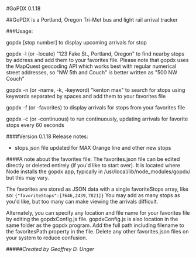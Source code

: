 #GoPDX 0.1.18

##GoPDX is a Portland, Oregon Tri-Met bus and light rail arrival tracker

###Usage:

gopdx [stop number] to display upcoming arrivals for stop

gopdx -l (or -locate) "123 Fake St., Portland, Oregon" to find nearby stops
 by address and add them to your favorites file.
 Please note that gopdx uses the MapQuest geocoding API which works best
 with regular numerical street addresses, so "NW 5th and Couch" is
 better written as "500 NW Couch"

gopdx -n (or -name, -k, -keyword) "kenton max" to search for stops using keywords
separated by spaces and add them to your favorites file

gopdx -f (or -favorites) to display arrivals for stops from your favorites file

gopdx -c (or -continuous) to run continuously, updating arrivals for favorite stops every 60 seconds

####Version 0.1.18 Release notes:
* stops.json file updated for MAX Orange line and other new stops

####A note about the favorites file:
The favorites.json file can be edited directly or deleted entirely (if you'd like to start over).
It is located where Node installs the gopdx app, typically in /usr/local/lib/node_modules/gopdx/ but
this may vary.

The favorites are stored as JSON data with a single favoriteStops array, like so: `{"favoriteStops":[7646,2439,7821]}`
You may add as many stops as you'd like, but too many can make viewing the arrivals difficult.

Alternately, you can specify any location and file name for your favorites file by editing the gopdxConfig.js file.
gopdxConfig.js is also location in the same folder as the gopdx program. Add the full path including filename to the
favoritesPath property in the file. Delete any other favorites.json files on your system to reduce confusion.


#####_Created by Geoffrey D. Unger_



